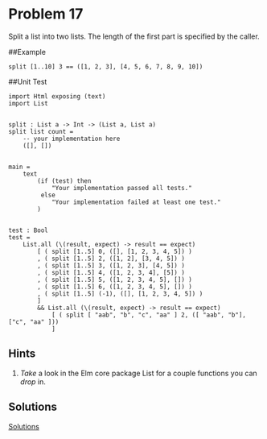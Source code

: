 # Problem 17

Split a list into two lists. The length of the first part is specified by the caller.

##Example
```
split [1..10] 3 == ([1, 2, 3], [4, 5, 6, 7, 8, 9, 10])
```

##Unit Test
```
import Html exposing (text)
import List 


split : List a -> Int -> (List a, List a)
split list count =
    -- your implementation here
    ([], [])
    

main =
    text
        (if (test) then
            "Your implementation passed all tests."
         else
            "Your implementation failed at least one test."
        )


test : Bool
test =
    List.all (\(result, expect) -> result == expect)
        [ ( split [1..5] 0, ([], [1, 2, 3, 4, 5]) )
        , ( split [1..5] 2, ([1, 2], [3, 4, 5]) )
        , ( split [1..5] 3, ([1, 2, 3], [4, 5]) )
        , ( split [1..5] 4, ([1, 2, 3, 4], [5]) )
        , ( split [1..5] 5, ([1, 2, 3, 4, 5], []) )
        , ( split [1..5] 6, ([1, 2, 3, 4, 5], []) )
        , ( split [1..5] (-1), ([], [1, 2, 3, 4, 5]) )
        ]
        && List.all (\(result, expect) -> result == expect)
            [ ( split [ "aab", "b", "c", "aa" ] 2, ([ "aab", "b"],["c", "aa" ]))
            ]
```

## Hints
1. *Take* a look in the Elm core package List for a couple functions you can *drop* in. 

## Solutions
[Solutions](../s/s17.md)
